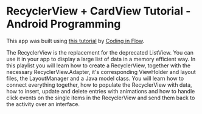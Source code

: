 # RecyclerView + CardView Tutorial - Android Programming

This app was built using [this tutorial](https://www.youtube.com/playlist?list=PLrnPJCHvNZuBtTYUuc5Pyo4V7xZ2HNtf4) by [Coding in Flow](https://codinginflow.com/).

The RecyclerView is the replacement for the deprecated ListView. You can use it in your app to display a large list of data in a memory efficient way.
In this playlist you will learn how to create a RecyclerView, together with the necessary RecyclerView.Adapter, it's corresponding ViewHolder and layout files, the LayoutManager and a Java model class. You will learn how to connect everything together, how to populate the RecyclerView with data, how to insert, update and delete entries with animations and how to handle click events on the single items in the RecyclerView and send them back to the activity over an interface.
